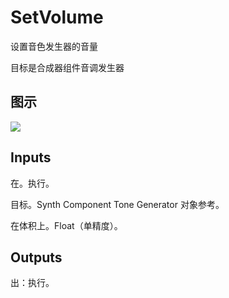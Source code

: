 # SetVolume

设置音色发生器的音量

目标是合成器组件音调发生器

## 图示

![]($-20221218-21132134.png)

## Inputs

在。执行。

目标。Synth Component Tone Generator 对象参考。

在体积上。Float（单精度）。  

## Outputs

出：执行。
